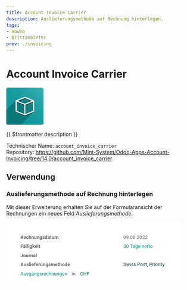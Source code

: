 ```yaml
---
title: Account Invoice Carrier
description: Auslieferungsmethode auf Rechnung hinterlegen.
tags:
- HowTo
- Drittanbieter
prev: ./invoicing
---
```

# Account Invoice Carrier

![icon_oms_box](assets/icon_oms_box.png)

{{ $frontmatter.description }}

Technischer Name: `account_invoice_carrier`\
Repository: <https://github.com/Mint-System/Odoo-Apps-Account-Invoicing/tree/14.0/account_invoice_carrier>

## Verwendung

### Auslieferungsmethode auf Rechnung hinterlegen

Mit dieser Erweiterung erhalten Sie auf der Formularansicht der Rechnungen ein neues Feld *Auslieferungsmethode*.

![](assets/Account%20Invoice%20Carrier.png)